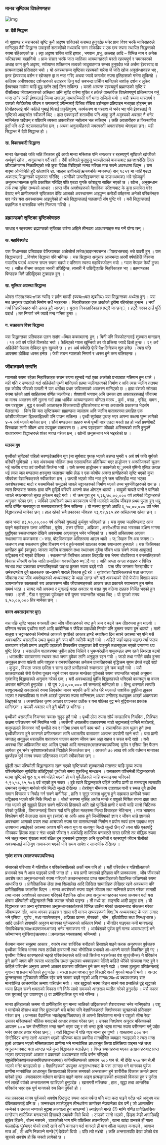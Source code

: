 ### मानव सृष्टिका विश्लेषणहरु

![img](img/universe.jpg)


#### क. दैंवी सिद्धन्त

यो बूह्माण्ड र चराचरको सृष्टि कुनै अदृश्य शक्तिको करामत हुनुपर्दछ भनेर प्रायः विश्व भरकै मानिसहरुले मानिएकाृ दैवी सिद्धान्त उन्नाइसौं शताव्दीको मध्यावधि सम्म लोकप्रिय र एक छत्र रुपमा स्थापित सिद्धन्तको रुपमा रहिआएको छ । त्याृ अदृश्य शक्ति चाहिं इश्वर , भगवान ,प्रभु, अल्लाह आदि – विभिन्न नाम र अनेक चरित्रहरुमा बखानियो । प्रायः संसार भरकै जात जातिका आख्यानहरुले यस्तो रहस्यपुर्ण र चमत्कारको अथाह काम कुनै अदृश्य, सर्वव्याप्त शक्तिमान तत्वको जादुबाटमात्र सम्भव हुनुपर्दछ  भन्ने अर्थमा ईश्वरवाद वा प्रत्ययवादको प्रतिपादन भयो । यो अवस्थासम्म सृष्टिका रहस्यको बारेमा जे जति खोज अनुसंन्धानहरु भए , इतर ईश्वरवाद दर्शन र खोजहरु इा त नष्ट गरिए अथवा ज्यादै कमजोर रुपमा इतिहासको गर्भमा लुकिरहे । कतिपय अनीश्वरवाद दर्शनहरुको उदाहरण लिनु पर्दा सबभन्दा प्रचिीन मानिएको चार्वाक् दर्शन र लुकेर ईश्वरवाद मान्नेमा चाहिं वुद्ध दर्शन लाई लिन सकिन्छ । यस्तो अत्यन्त रहस्यपुर्ण ब्रह्माण्डको सृष्टि र वीसौंलाख जीवात्माहरुको अस्तित्व अनि सृष्टि वारेमा युक्ति र तर्कले वास्तविक विश्लेषणपुर्ण प्रतिस्थापन गर्नु भन्दा लगेर त्यही ईश्वरलाई जिम्मा लगाउनु माथापच्चिसी गर्ने भन्दा सजिलो भयो । यसै क्रममा भारतवर्ष र यसको सेरोफेरोमा जीवन र जगतलाई पर्गेल्नलाई विभिन्न रौंचिरा दर्शनहरु प्रतिपादन नभएका होइनन् तर तिनीहरुलाई पनि कतिले घुमाई फिराई प्रकृतिपुरुष, कार्यकरण वा परब्रह्म जे भनेर भए पनि ईश्वरलाई नै सृृष्टिको आद्यस्रोत स्वीकार्ने थिए । हाल एक्काइसौं शताव्दीमा पनि आफु कुनै अदृश्यको अवतार नै भनेर मानिनेहरु छदैछन् र पछिपनि त्यस्ता अवतारीहरु नहोलान भन्न सकिएन । कति अवतारीहरु त जिस्थापित हुदाँ पनि अझै नटसमसाउनेमा छन् । अथवा अनुयायीहरुले जबरवस्ती अवतारांशमा थेगाएका छन्। यही सिद्धान्त नै दैवी सिद्धान्त हो ।

#### ख. विकासवादी सिद्धान्त 

मानव चेतनाको जति जति जिकास हुदै आयो मानव मस्तिष्क पनि चमत्कार र रहस्यपुर्ण सृष्टिको खोजीको अर्थपुर्ण खोज , अनुसन्धान गर्दै रह्यो । दैवी शक्तिले फुतुफुतु प्याण्डोराको बाकसबाट प्रहनक्षत्रदेखि लिएर कीटपतंगसम्म निकालिएको भन्ने कुरा विवेक छिपिएको मानव मस्ष्कि मान्न सक्ने अवस्थामा थिएन । यस बारृमा ओजीनिति हुदै रहेतापनि डा. चाल्र्स डार्वीनले(ऋजबचकि म्बचधष्ल) सन् १८५९ मा चाहिं एउटा अकाटय् सिद्धान्तको पदाृफास गरिदिए । प्राणीको उत्पती(इचष्नष्ल या क्उभअष्भक) भन्ने खोजपुर्ण अनुसन्धानात्मक कृति प्रकाशित गरिदिए पछि एउटा युगकै कोशढुगा साबित भएको छ । खोज , अनुसन्धान  तर्क तथा युक्ति तथ्यको आधार । प्राप्त जीव अवशेषहरुको वैज्ञानिक परीक्षणबाट के कुरा प्रमाणित गरेर देखाए भने प्राणीजगतले सृष्टिकाल देखि आजको अवस्थासम्म आइपुग्न करोडौं वर्षहरुमा अनेकौ परिवर्तनहरु पार गरेर यस अवस्थासम्म आइपुगेको हो भन्ने सिद्धान्तलाई घतलाग्दो संग पुष्टि गरे । यसै सिद्धान्तलाई वज्ञानिक र वास्तविक भनेर निरुपण गरियो ।





### ब्रह्माण्डको सृष्टिका दृष्टिकोणहरु


ऋथाह र रहस्यमय ब्रह्माण्डको सृष्टिका बारेमा अहिले तीनवटा अवधारणाहरु मन्न गर्ने योग्य छन् ।

#### क. महाविस्फोट
यस सिधान्तका प्रतिपादक वेल्जियमका अब्बेजोर्ज लभेत्र(ब्ददभनयचनभ ीयखभतचब) भन्ने पादरी हुन् । यस सिद्धान्तलाई ...विगवेग सिद्धान्त पनि भनिन्छ । यस सिद्धान्त अनुसार आजभन्दा अरबौं वर्षपहिलिे विश्वमा गयासीय पदार्थ अत्यन्त सघन रुपमा बढ्यो र परिणाम स्वरुप महाविस्फोटन भयो । ग्यास मेघहरु कैयौं टुक्रा भए । स्प्रीङ बीचमा काट्ता जसरी उछिट्टिन्छ, त्यसरी नै उछिट्टिएपछि निहरिकाहरु भए । ब्रहमाण्डका पिण्डहरु यिनै उछिट्टिएका टुक्राहरु हुन् ।

#### ख. सुस्थिर अवस्था सिद्धान्त

थोमस गोल्ड(त्जयmगक न्यमि) र हर्मन बाल्डी (ज्यचmबल द्यबमिथ) यस सिद्धान्तका अध्येता हुन् । यस मत अनुसार पदार्थको निर्माण सधैं भइरहन्छ । निहारीकाहरु एक अर्काको दुरीमा रहिरहेका हुन्छन । नयाँ नयाँ निहारीकाहरु पनि उत्पन्न हुदै जान्छन् । पुराना निकाहारिकाहरु ह्ट्दै जान्छन्् । हट्दै गएका ठाउँ पुर्ति पदार्थ । तर निमार्ण भने ज्यादै मन्द गनिमा हुन्छ ।

#### ग. चक्राकार विश्व सिद्धान्त

यस सिद्धान्तका प्रतिपादक एलन सदांग –ब्बिल कबमबलन) हुन् । यिनी पनि विस्फोटनलाई शुरुवात मान्दछन् । १२ अर्व वर्ष पहिले विस्फोट भयो । फैलिएको ग्यास खुम्चियो तर यो प्रक्रिया ज्यादै ढिलो हुन्छ । २९ अर्व अहिलेकोे फैलाव रोकिएर पुनः खुम्चने छ । ४१ अर्ब वर्षपछि फृेरि पैmलिनेक्रम शुरु हनेछ । त्यस पछि आपसमा ठोकिंदा ध्वस्त हनेछ । फेरी सघन ग्यासको निमार्ण र ध्वस्त हुने क्रम चलिरहन्छ ।  

### जीवात्माको उत्पत्ति

ग्यासको रुपमा रहेका निहारिकाहरु सघन रुपमा खुम्चदै गर्दा एका अर्काको प्रभावबाट गतिमान हुन थाले । यही गति र उष्णताले गर्दा अहिलेको पृथ्वी मानिएको ग्रहमा जलीयतत्वको निर्माण र अनि त्यस जलीय ततवमा एक कोषीय जीवको उत्पती नै यस धर्तीका प्रथम जविातमाको अवतरण मानिएको छ । हाम्रा वंशको स्रोतका रुपमा रहेको आर्ष साहितयमा वर्णित जलपिण्ड। शेषशायी भगवान् अनि उनका दश अवतारहरुलाई जीवात्मा वा मानव अवतरण संगै तुलना गर्दा हाम्रा धार्मिक आख्यानहरुमा वणिएत मत्स्य , कुर्म , वराह , नृसिंह, वामन , राम परशुराम , बुद्ध र कल्की अवतारहरु विकासवादी दृष्टिकोणबाट मानव अवतारकै प्रकारगत भेदसंग मेलखान्छ । किन कि यस सृष्टिक्रममा ब्रह्माण्डमा जलतत्व अनि जलीय वातावरणमा प्रवाहित एक कोशीयजीवात्मा झिल्काझिल्की पनि पाउन सकिन्छ ।
पृथ्वी सुर्यबाट पृथक् भएर आफ्ना कक्षमा घुम्न लागेको ४–५ अर्ब भएको मानेका छन् । सौर्य मण्डलका ग्रहहरु मध्ये पृथ्वी मात्र एउटा यस्तो ग्रह हो जहाँ प्रपणीबाटै विरुवाका लागी जीवन धान्न उपयु्क्त वातावरण छ । अन्य ग्रहरहरुमा जीवको अस्तित्वको लागि हुनुपर्ने वातावरणमा विद्धान्हरुले शंका व्यक्त गरेका छन् । खोजी अनुसन्धान भने भइरहेको छ ।

#### मतस्य युग

पृथ्वीको सृष्टिको पहिलो चरण(ब्रेक्राविन युग )मा सुर्यबाट पृथक् भएको उत्तप्त भुमरी १ अर्ब वर्ष जति सुर्यको वरिपरि घुमिरह्यो  । यस अंवस्थामा भौतिक तथा रससायनिक प्रतिक्रिया भएर हाड्रोजन र अक्सीजनको घुलन भई जलीय वाष्प उवं पानीको सिर्जना भयौ । यसै क्रममा हाड्रोजन र कावर्नको घ्ुलनले एमिनो एसिड उत्पन्न भई त्यस जल मण्डलमा क्षरयुक्त जलासय माथि लेऊ र एक कोषीय अनन्त प्राणीहरुको सृष्टि भएको कुरा जीववेत्ता बैज्ञानिकहरुले स्वीकारेका छन् । उत्पती भएको जीव नष्ट हुने क्रम चलिरहँदा नष्ट भएका अवशेषहरुबाट माटो र यसमाथिको समुद्रको चापले चट्टानहरुको निर्माण भएको तथ्य भुवर्भविद्हरुको राय छ । त्यस पिण्डबाट क्रमशः हावा पनि छुट्टिदै वरिपरि आफ्नो कक्ष ओगट्न थाल्यो । वायुको चापले पानी र पानिको चापले स्थलभागको सुरक्ष हुनेक्रम बढ्दै गयो । यो क्रम पुरा हुन १,३६,७०,००,००० वर्ष लागेको विद्धान्हरुले अनुमान गरेका छन् । जविको उत्पत्तिको प्रथम कारकतत्व पानी भएकोले जलीय जीवहरु प्रथम पुस्ता हुन् भन्नु माथि वर्णित  मत्स्ययुग वा मत्स्यवतारलाई लिन सकिन्छ । यो मत्स्य युगको अवधि ६,५०,००,००० वर्ष भनेर विद्धानहरुले मानेका  छन् । हाल रहेको सबै प्रकारका जीवहरु १३,९२,४८५ हरु अस्तित्वमा रहेका छन् ।

आज भन्दा ४३,५०,००,००० वर्ष अघिको युगलाई कुर्मयुग भनिएको छ । यस युगमा जलपिण्डबाट आज पाइने महादेशहरु उत्तर अमेरिका , युरोप , उत्तर एसिया , अफ्रिका , अस्टे«लीया तथा भारतका दक्षिण भागमा छुट्टीएका स्थलभागहरु देखिने अवस्थामा आएकाहुन् भनेर भनिएको छ । यसरी अस्तित्वमा आएका स्थलभागमा ककक्रमश ः रुख, बोटविरुवाहरु अस्तित्वमा आउन थाले । ज्ीवहरु प्नि अब क्रमश ः जलभाग तथा स्थलभाग दुबैमा विचरण गर्न र हुर्कनसक्ने खालका रुपमा रुपान्तरण हुनथाले । यस किसिमका प्राणीहरु कुर्म (कछुवा) जास्ता जलीय वातावरण तथा स्थलभाग दुबैमा जीवन धान्न सक्ने रुपमा आफुलाई उद्विकास गर्दै गएको देखिन्छ । स्थलभागले जिश्चित आकार लिएपछि यस भेगमा बोटविरुवा र वनस्पतिहरुको विकास सँगसंगै अनेक जाति प्रजातिका वनस्पतिहरु ब्ण््दै गए । अति अग्ला अग्ला रुखहरु र विचित्र स्वभाव तथा प्रकारका वनस्पतिहरुको उद्भव द्रुततर रुपमा बढ्दै गयो । यता जीव जगतमा मेरुदण्डीय र अमेरुदण्डीय दुबै खलकहरु आ–आफ्नै पाराले विकास हुदै रहे । नृवंशवंत्ता वैज्ञानिकहरुले पत्ता लगाएका जीवात्मा तथा जीव अवशेषहरुको अध्ययनबाट के थाहा लाग्छ भने यसै अवस्थाको सेरो फेरोमा विशाल काय डायनासोरस खलकको रुप आकारसम्म जीव जीवातमाहरुको आकार तथा प्रकारले रुपान्तरण हुन समेत समर्थ भएछ । सायद यसै अवस्था र युगलाई वराह अवतार वा वराह युग  वलिया दाहहरु निर्मित भएको हुन सक्छ । हात्ती , गैंडा र सुगुरका पुर्वजहरु यसै युगमा रुपान्तरीत भएका थिए । यो युगको समय ६,५०,००,००० तिर मानेका छन् ।    


#### वामन अवतार(वानर युग)

यस पछि सृष्टि भएका वनस्पती तथा जीव जीवात्हरुको नष्ट हुने क्रम र बढ्ने क्रम तीव्ररुपमा हुन थाल्यो । परिणाम स्वरुप पृथ्वीमा माटो आदि कार्वेानिक र जैविक पदार्थको निर्माण पनि दुततर रुपमा हुन थाल्यो । मातो बालुवा र चट्टानहरुको निर्माणले आजको पृथ्वीको आकार झण्डै स्थायित्व दिन सक्ने अवस्था भए पनि यसै अवस्थातिर धरातलीय उथल पुथल हुने क्रम पनि त्यतिकै बढ्दै गयो । अहिले जहाँ पहाड पाइ्न्छ त्याँ जलय वातावरण रहेको प्रमाण अद्यापि पहाडको शिखरतिर वालुवाका ढेरी पाइनु्ले उथलपुथल भएको प्रमाणमा थप पुष्टि दिन्छ । धरातलीय वातावरणमा धुवीय प्रदेश चिसिने र भुमध्यरेखीय वायुमण्डल उष्ण रहने स्थिरता बढ्यो । धरातलीय वारावरणमा स्थावर तथा जगम दुवैका लागि अनुकुल रहन गयो । जाडो तथा गर्मीले वर्षाद हुनमा अनुकुल प्रभाव पा¥यो अनि पशुहरु र वनस्पतिहरुका अनेकन प्रजातिहरुको बृद्धिक्रम सुगम ढंगले बढ्दै रह्यो । कुकुुर , विराला जस्ता छरिता र साना खाले प्राणीहरुको रुपान्तरण हुने क्रम बढ्दै गयो । यसै कालखण्डको सेरो फेरोमा पुच्छर नहुने वानर खलक मान्छेका पुर्वजको रुपमा रुपान्तरित भएको अनूमान नृवंशविद् विद्धान्हरुले अनुमान गरेका छन् । यसै अवस्थालाई पुर्वीय विद्धानहरुले भनिएको वामनयुग वा वामन अवतार मानिएको हुनुपर्दछ । यो युग २,६०,००,००० वर्ष सम्मलाई मानिएको छ । हिन्दू धारणाले त्सपछि परशुरामलाइै अवतारको रुपमा लिएकोमा मानव भएपनि उनी क्रोध धेरै भएकाले पाशविक प्रूवृतिमा झुकाव भएका र त्यसपछिका रा मभने आदर्श पुरुषका रुपमा मानिनछन् अथवा उनीलाइ मधायुक्त आदर्श अवतारका लिइएको छ । त्यसपछिका कृष्ण अवतार प्रपञ्चका प्रतीक र यस पछिका बुद्व भने बुद्विवानका प्रवर्तक मानिन्छन । कल्की अवतार भने हूनै बाँकी छ भनिन्छ ।

पृथ्वीको धरातलीय नियन्त्रण क्रमशः सुदृढ हुदै गयो । पृथ्वी ठोस रुपमा सौर्य मण्डलभित्र नियमित , तिश्चित कक्षमा परित्रभ्रमण गर्ने नियमित भयो । त्यसैगरी धरातलीय वातावरणमा माटो चट्टानलाई पानिले माटोलाई, वायुण्डलले नियन्त्रण गर्दै पृथ्वीले रुप र गतिमा प्रभाव पार्ने काम भयो । रासायनिक तत्व भुलन हुने तथा पृथ्वीकीकरण हुने  कारणले प्रणीजगतका लागि धरातलीय वातावरण अत्यन्त उपयोगी  रहने भयो । यता प्राणी जगतलृ अनुकुल धरातलीय वातावरण पाएका कारण जीवन क्रम अझ सहज र सरल बन्दै रह्यो । यसै अवस्था तिर अफ्रिकातिर बाट आदिम युगको आदि मानवहरु(ब्लतजचयउययिष्म) युरोप र एसिया तिर फैलन लागेका हुन् भनेर नृवंशशास्त्रवेत्ताले निक्र्यौले निकालेका छन् । आजको ७० लाख वर्ष अघि वर्तमान मानवका पुवर्जहरु पुर्ण मानव रुपमा उद्निकास भएको स्वीकारेका छन् ।

पुवेृली तथा पश्चिमेली विद्धानहरुमा रहन गएको सृष्टिक्रको शुरुवातको मतान्तर चाहि मुख्य रुपमा पश्चिमेलीहरु सुर्यदेखि उछिट्टिएको पृथ्वीको समय शुरुबिन्दु मान्दछन । यसकारण पश्चिमेली विद्धानहरुको मतमा सृष्टिको शुरु ४,५ वर्ष पहिले भएको हो भने पुर्वेलीहरुले चाहि पञ्चाङ्गमा भनिएको १,९५,५८,८५,१०३ वर्ष भएको हुन सक्छ । दुबै खाले विद्धानहरुले पहिले जलीय प्राणी वा मत्स्ययुग त्यसपछि उभयचर कुर्मयुग मानेको पनि मिल्दो जुल्दो देखिन्छ । तेस्रोयुग भीमकाय दाह्रावाल पानी र स्थल दुबै ठाउँमा समान विचारण र निर्वाह गर्न सक्ने पानीगैडा  , हात्ति र सुगुर जास्ता थुतुना हुने दाह्रावाल प्राणीको रुपमा उद्विकास भएको पनि निकै मिल्दो छ । चौथो चरणमा नृसिंह अर्थात मान्छे र पशुको मिश्रित रुपमा दाह्रा तथा नंग्रा भएको दुबै खुट्टाले हिडन सक्ने शरिरको हिसावले अति दह्रो फुर्तिलो प्राणी र पाचौ चाहि सानो चिटिक्क परेको फुर्तिलो , विभाजनलाई विचार गर्दा पनि दुबैका मतहरुमा मिल्दा विचारहरु भेटिन्छन् । मात्र भाषागत विश्लेषण गरि केलाउदा सत्य युग (स्वंत्व) वा आफै आफ हुने जिजीविषाको ज्ञान र जीवन धान्ने ज्ञानको अवस्थामा आगाको प्रयाग तथा आश्रयको रुपमा घर वासस्थानको निर्माण र प्रयोग स्वयं ज्ञान उद्बाध भएर उपयागमा ल्याईएको अवस्था अवश्य पनि स्वत्व युग वा सत्ययुग मिल्दो जुल्दो छैन् र? त्यस पछि एकापट्टि भीमकाय  हिंसक दाह्रा र नंग्रा भएको जीवात् र अर्कापट्टि शारिरिक बनावटले सरल छरितो तर वौद्धिक रुपमा भने चतुर मानव श्रृंखला स्वयं रक्षित हुन हुनसक्ने द्वापरयुग अनि कुटनीती र रहस्यपुर्ण जीवन शैलीको अवस्थालाई कलियुग नामाकरण भएको पनि समय सापेक्ष र सान्दर्भीक देखिन्छ ।

#### नृवंश शास्त्र (ब्लतजचयउययिनथ)

संसारको परिभाषा नै गतिशील र परिवर्तनशीलको अर्को नाम पनि हो । यही परिवर्तन र गतिशीलताको प्रभावको रुप नै आज पाइएको प्राणी जगत हो । यस प्राणी जगतको इतिहास पनि प्राक्कल्पना , जीव जीवात्को अवशेष तथा अनुसनधानको रुपमा गरिएको उत्खनन्हरुबाट प्राप्त सामाग्रीहरुको वैज्ञानिक परीक्षणको रुपमा आधारीत छ । प्रागैतिहासिक लेख तथा शिलालेख आदि लिखित सामाग्रीहरु लेखिएर रहने अवस्थामा पनि प्रागैतिहासिक कालतिर थिएन । मानव अवशेषको रुपमा पाइने जीवाष्म तथा मानिसले प्रयाग गरेका सामाग्री तथा मानव अवशेषको आधारमा गरिएको वैज्ञानिक खोज तथा अनूसन्धानहरुका भरमा अध्ययन गर्दा यस क्षेत्रमा पश्चिमेली वद्धिान्हरुले निकै करमत गरेको पाइन्छ । ती मध्ये डा. लङ्गघि आदी प्रमुख छन् । यी विद्धानहरु त्था अन्य नृवंशशास्त्र अनुसन्धानकार्ताहरुले विभिन्न ठाउँमा गरेको उत्खनन्बाट संकलन गरेका जीवाष्महरु दाँत, अन्य अंगका हाडहरु र खास गरी मानज खप्परहरुको विश्ेष अध्ययनबाट के पत्ता लगाए भने एसिया , युरोप , मध्य प्यालेस्टाइन , अफ्रिका फ्रान्स ,मोरक्को , चीन , इथियोपिया तथा सिन्ध(भारत ) आदि ठाउँको हावापानि अनुरुप मानवका पुर्वजहरुको अस्तित्व थियो । चीनतिर पाइएका कपी मानवलाई रोमापिथेकस(च्यmबउष्तजभअगक) भनेर नामाकरण गरे । आर्यवंशको पुर्वज पुर्ण मानव आवस्थालाई भने क्रोम्याग्नन् युरेसिया(ऋचयध ःबनलयल भ्गचबकष्ब) भनिन्थ्यो ।    

र्वतमान मानव समुहमा आकार , रुपरंग तथा शारिरिक बनौटको हिसावले पाइने फरक अनुरुपका पुर्वजहरु पृथ्वीका विभिन्न भागमा त्यस ठाउँको हावापानी तथा भौगोलिक प्रभावले आ–आफ्नै पाराले विकसित हुदै गए । पृथ्वीमा विभिन्न कारणहरुले भइरहे परिवर्तनहरुले कहि कतै सिर्जना भइसकेका वंश सुत्र(जीन्स) नै परिवर्तन हुने प्राणी जगत पनि त्यस्ता धरातलीय उथल पुथलका धक्काहरुमा पेलिदै कहिले धेरैको संख्यामा नष्ट हुने र कहिले परिवर्तन अनुरुप आफ्नो आकार प्रकारमा परिर्वतन हुने क्रम भइनै रह्यो । यस्ता ठुल्ठुला परिर्वतनलाई युगान्त वा प्रलय भनिएको हुनु पर्दछ । यस्ता प्रलय पश्चात् पुनः विस्तारै अर्को युगको थालनी भयो । अन्तर कुन्तरहरुमा मुस्किलले जीवित रहेर यसै क्रममा बढ्दै गरृको आदि मानव(ज्यmय क्बउष्भलक) बाट मानवोचित आचरणतिर क्रमशः परिवर्तन भयो । चार खुट्टाको भरमा हिड्न सक्ने यस प्रजातिले दुई खुट्टाको भरमा हिड्न सक्ने क्षमताको विकास गनै निकै लामो समयको अन्तराल व्यतीत गरेको हुनुपर्दछ । यसै कारण यस युगलाई पुरा पाषाणयुग () वा प्रागैतिहासिक युग भन्ने गरिन्छ ।

मानव इतिहासको क्रममा यो प्रागैतिहासि युग मानव जातिको उद्विकासको शैशवावस्था भनेर मानिएकोछ । पशू र मान्छेको दोसाध कहां निर छुट्याउने भन्ने बारेमा पनि वेज्ञानिकहरुले विश्लेषणका सुत्रहरुको प्रतिपादन गरेका छन् । फ्रन्सका वैज्ञानिक भ्यालेइस(ख्बिियष्क) ले आफ्नो विश्लेषणमा मान्छे र पशुको सीमा रेखा उसका मस्तिष्कको भौतिक बनाटको आधार तयास गरेका छन् । उनका निश्लेषण अनुरार मस्तिष्कको आयतन ८०० घन सेन्टीमिटर भन्दा सानो भएमा पशू र सो भन्दा ठुलो भएमा माानव रुपमा परीगणना गर्नु पर्दछ भनेर आधार तयार गरेका छन्् । यही सिद्धान्त नै पछि गएर मान्य हुन पुग्यो । वास्तवमा ८०० घन सेन्टीमिटर भन्दा सानो आयतन भएको मस्तिष्क वाला प्रवणीमा मानवोचित व्यवहार नपाइएको र त्यस भन्दा ठुलो आयतन भएको मस्तिष्कवाला प्राणीमा भने मानवोचित आधारभुत क्रिया प्रतिक्रिया पाइन्छ भन्ने तथ्य अनुसन्धानबाट पत्ता लाग्दछ भन्ने कुरा विद्धानहरु बताउँछन् । विभ्न्न स्थानहरुमा भएका उत्खनन्हरुबाट प्राप्त भएका खप्परहरुको आकार र प्रकारको अध्ययनबाट माथि वर्णन गरिएको एष्ट्रालेपिथेकश(ब्कतचबयिउष्तजभअगक) कपिमस्तिष्कको आयतन ५०० घन से. मी देखि ५५० घन से.मी भएको भनेर बताइएको छ । वैज्ञानिहरुको उपयुक्त अनुसन्धानबाट के पत्ता लाग्दछ भने मानवका पुर्वज प्राणीमा मानवोचित आधारभुत क्रियालापको विकास समयको अन्तरालमा हुने शारीरीक विकास क्रमले प्रभाव पारेको हुन्छ ।त्यसकारण वर्तमान मान्छेमा पाइने मानव अङ्ग प्रत्यङ्गहरुको क्षमताको विकास हुन र पुर्णता गर्न लाखौं वर्षको अन्तरालसम्म खारिएको हुनुपर्दछ । खासगरी मस्तिष्क , हात , खुट्टा तथा आन्तरिक परिवर्तन भएर एक पुर्ण मानवको रुप लिन पुगेको हो ।

यस प्रकारका मानव पुर्वजको अवशेष छिटफुट रुपमा आज पर्यन्त पनि यदा कदा पाइने गर्दछ भन्ने अनुभव यस पंक्तिकारलाई पनि छ । जन्मस्थल ताप्लेजुङ्ग तीनधारेमा कर्णाखर नेउपानेका वंश पर्ने ( जो आसामतिर जन्मेको र उनका जग्गाको मुद्दामा हकवाला हुन सक्तथ्यो ) ल्याईएको मान्छे (?) माथि वर्णित प्रागैतिहासिक मान्छेसंग शारीरिुक बनावटको हिसावले ठ्याक्कै मिले थियो । टाउको सानो भएको , हिंड्दा केही अगाडिपट्टि झुकेर हिंडने , बोल्न नसक्ने , टाउकोको भाग पनि पछिल्तिर तछनरिएको , खाना खांदा वानरले झैं गाला पल्लाछेऊ पु¥याएर पोको राख्दै खाने अनि कनाउन पर्दा वानरले झैं मात्र औंला चलाएर कनाउने , आवाज मात्र आँ , ऊँ ध्वनि निकाल्ने मान्छे(?)देखेको थियो । पछि त्यो म¥यो । कति अन्तरालपछि देखा परेको वंश सुत्रको अवशेष हो कि जस्तो लागेको छ ।
